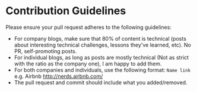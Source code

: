 # Contribution Guidelines

Please ensure your pull request adheres to the following guidelines:

- For company blogs, make sure that 80% of content is technical (posts about interesting technical challenges, lessons they've learned, etc). No PR, self-promoting posts. 
- For individual blogs, as long as posts are mostly technical (Not as strict with the ratio as the company one), I am happy to add them.
- For both companies and individuals, use the following format: `Name link` e.g. Airbnb http://nerds.airbnb.com/
- The pull request and commit should include what you added/removed.
